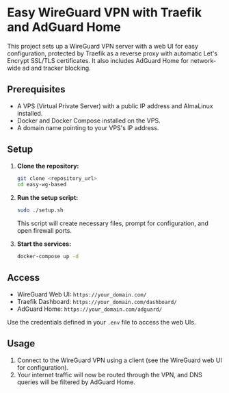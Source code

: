 # Easy WireGuard VPN with Traefik and AdGuard Home

This project sets up a WireGuard VPN server with a web UI for easy configuration, protected by Traefik as a reverse proxy with automatic Let's Encrypt SSL/TLS certificates. It also includes AdGuard Home for network-wide ad and tracker blocking.

## Prerequisites

*   A VPS (Virtual Private Server) with a public IP address and AlmaLinux installed.
*   Docker and Docker Compose installed on the VPS.
*   A domain name pointing to your VPS's IP address.

## Setup

1.  **Clone the repository:**

    ```bash
    git clone <repository_url>
    cd easy-wg-based
    ```
2.  **Run the setup script:**

    ```bash
    sudo ./setup.sh
    ```
    This script will create necessary files, prompt for configuration, and open firewall ports.

3.  **Start the services:**

    ```bash
    docker-compose up -d
    ```

## Access

*   WireGuard Web UI: `https://your_domain.com/`
*   Traefik Dashboard: `https://your_domain.com/dashboard/`
*   AdGuard Home: `https://your_domain.com/adguard/`

Use the credentials defined in your `.env` file to access the web UIs.

## Usage

1.  Connect to the WireGuard VPN using a client (see the WireGuard web UI for configuration).
2.  Your internet traffic will now be routed through the VPN, and DNS queries will be filtered by AdGuard Home.